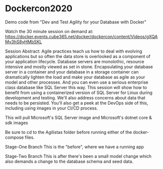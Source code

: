 # Dockercon2020
Demo code from "Dev and Test Agility for your Database with Docker"

Watch the 30 minute session on demand at: 
https://docker.events.cube365.net/docker/dockercon/content/Videos/gXQAMy3hS8yHMbSKL

Session Abstract:
Agile practices teach us how to deal with evolving applications but so often the data store is overlooked as a component of your application lifecycle. Database servers are monolothic, resource intensive and mostly viewed as set in stone. Encapsulating your database server in a container and your database in a storage container can dramatically lighten the load and make your database as agile as your model and other processes. And you can even use a serious enterprise class database like SQL Server this way. This session will show how to benefit from using a containerized version of SQL Server for Linux during development and testing. We'll also address concerns about data that needs to be persisted. You'll also get a peek at the DevOps side of this, including using images in your CI/CD process.

This will pull Microsoft's SQL Server image and Microsoft's dotnet core & sdk images

Be sure to cd to the Agilistas folder before running either of the docker-compose files.

Stage-One Branch
This is the "before", where we have a running app

Stage-Two Branch
This is after there's been a small model change which also demands a change to the database schema and seed data. 
